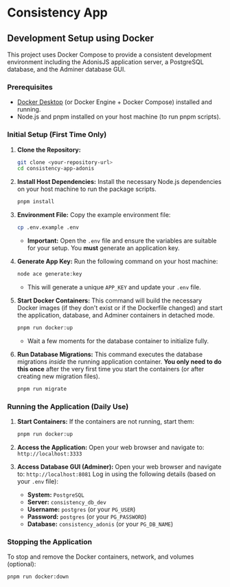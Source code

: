 # Consistency App

## Development Setup using Docker

This project uses Docker Compose to provide a consistent development environment including the AdonisJS application server, a PostgreSQL database, and the Adminer database GUI.

### Prerequisites

- [Docker Desktop](https://www.docker.com/products/docker-desktop/) (or Docker Engine + Docker Compose) installed and running.
- Node.js and pnpm installed on your host machine (to run pnpm scripts).

### Initial Setup (First Time Only)

1.  **Clone the Repository:**

    ```bash
    git clone <your-repository-url>
    cd consistency-app-adonis
    ```

2.  **Install Host Dependencies:**
    Install the necessary Node.js dependencies on your host machine to run the package scripts.

    ```bash
    pnpm install
    ```

3.  **Environment File:**
    Copy the example environment file:

    ```bash
    cp .env.example .env
    ```

    - **Important:** Open the `.env` file and ensure the variables are suitable for your setup. You **must** generate an application key.

4.  **Generate App Key:**
    Run the following command on your host machine:

    ```bash
    node ace generate:key
    ```

    - This will generate a unique `APP_KEY` and update your `.env` file.

5.  **Start Docker Containers:**
    This command will build the necessary Docker images (if they don't exist or if the Dockerfile changed) and start the application, database, and Adminer containers in detached mode.

    ```bash
    pnpm run docker:up
    ```

    - Wait a few moments for the database container to initialize fully.

6.  **Run Database Migrations:**
    This command executes the database migrations _inside_ the running application container. **You only need to do this once** after the very first time you start the containers (or after creating new migration files).
    ```bash
    pnpm run migrate
    ```

### Running the Application (Daily Use)

1.  **Start Containers:**
    If the containers are not running, start them:

    ```bash
    pnpm run docker:up
    ```

2.  **Access the Application:**
    Open your web browser and navigate to: `http://localhost:3333`

3.  **Access Database GUI (Adminer):**
    Open your web browser and navigate to: `http://localhost:8081`
    Log in using the following details (based on your `.env` file):
    - **System:** `PostgreSQL`
    - **Server:** `consistency_db_dev`
    - **Username:** `postgres` (or your `PG_USER`)
    - **Password:** `postgres` (or your `PG_PASSWORD`)
    - **Database:** `consistency_adonis` (or your `PG_DB_NAME`)

### Stopping the Application

To stop and remove the Docker containers, network, and volumes (optional):

```bash
pnpm run docker:down
```
